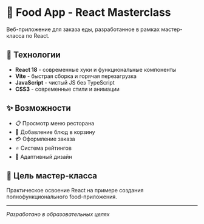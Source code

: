 # 🍕 Food App - React Masterclass

Веб-приложение для заказа еды, разработанное в рамках мастер-класса по React.

## 🚀 Технологии

- **React 18** - современные хуки и функциональные компоненты
- **Vite** - быстрая сборка и горячая перезагрузка
- **JavaScript** - чистый JS без TypeScript
- **CSS3** - современные стили и анимации

## ✨ Возможности

- 📋 Просмотр меню ресторана
- 🛒 Добавление блюд в корзину
- 💳 Оформление заказа
- ⭐ Система рейтингов
- 📱 Адаптивный дизайн

## 🎯 Цель мастер-класса

Практическое освоение React на примере создания полнофункционального food-приложения.

---

_Разработано в образовательных целях_
